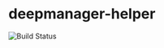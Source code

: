 # deepmanager-helper

![Build Status](https://circleci.com/gh/matteo-ronchetti/deepmanager-helper.svg?style=shield&circle-token=:circle-token)